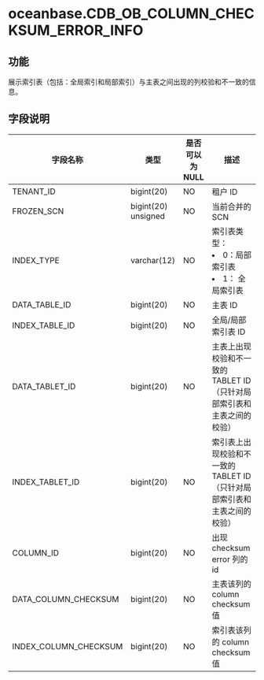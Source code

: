 # oceanbase.CDB_OB_COLUMN_CHECKSUM_ERROR_INFO
## 功能
展示索引表（包括：全局索引和局部索引）与主表之间出现的列校验和不一致的信息。
## 字段说明
| **字段名称** | **类型** | **是否可以为 NULL** | **描述** |
| --- | --- | --- | --- |
| TENANT_ID | bigint(20) | NO | 租户 ID |
| FROZEN_SCN | bigint(20) unsigned | NO | 当前合并的 SCN |
| INDEX_TYPE | varchar(12) | NO | 索引表类型：<li>0：局部索引表<li>1： 全局索引表 |
| DATA_TABLE_ID | bigint(20) | NO | 主表 ID |
| INDEX_TABLE_ID | bigint(20) | NO | 全局/局部索引表 ID |
| DATA_TABLET_ID | bigint(20) | NO | 主表上出现校验和不一致的 TABLET ID（只针对局部索引表和主表之间的校验） |
| INDEX_TABLET_ID | bigint(20) | NO | 索引表上出现校验和不一致的 TABLET ID（只针对局部索引表和主表之间的校验） |
| COLUMN_ID | bigint(20) | NO | 出现 checksum error 列的 id |
| DATA_COLUMN_CHECKSUM | bigint(20) | NO | 主表该列的 column checksum 值 |
| INDEX_COLUMN_CHECKSUM | bigint(20) | NO | 索引表该列的 column checksum 值 |
